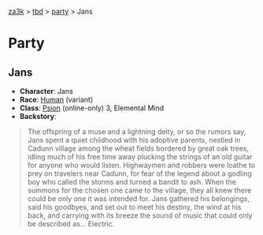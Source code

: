 [za3k](/) > [tbd](/tbd/) > [party](/tbd/party/party) > Jans

# Party
## Jans

- **Character**: Jans
- **Race**: [Human](http://dnd5e.wikidot.com/human) (variant)
- **Class**: [Psion](https://www.gmbinder.com/share/-LZSNMgmChWNGW979hrj) (online-only) 3, Elemental Mind
- **Backstory**: 

> The offspring of a muse and a lightning deity, or so the rumors say, Jans spent a quiet childhood with his adoptive parents, nestled in Cadunn village among the wheat fields bordered by great oak trees, idling much of his free time away plucking the strings of an old guitar for anyone who would listen. Highwaymen and robbers were loathe to prey on travelers near Cadunn, for fear of the legend about a godling boy who called the storms and turned a bandit to ash.
> When the summons for the chosen one came to the village, they all knew there could be only one it was intended for. Jans gathered his belongings, said his goodbyes, and set out to meet his destiny, the wind at his back, and carrying with its breeze the sound of music that could only be described as... Electric.
